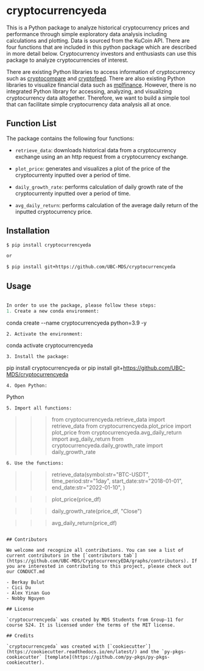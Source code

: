 # cryptocurrencyeda

This is a Python package to analyze historical cryptocurrency prices and performance through simple exploratory data analysis including calculations and plotting. Data is sourced from the KuCoin API. There are four functions that are included in this python package which are described in more detail below. Cryptocurrency investors and enthusiasts can use this package to analyze cryptocurrencies of interest.


There are existing Python libraries to access information of cryptocurrency such as [cryptocompare](https://github.com/lagerfeuer/cryptocompare) and [cryptofeed](https://github.com/bmoscon/cryptofeed). There are also existing Python libraries to visualize financial data such as [mplfinance](https://github.com/matplotlib/mplfinance).
However, there is no integrated Python library for accessing, analyzing, and visualizing cryptocurrency data altogether. Therefore, we want to build a simple tool that can facilitate simple cryptocurrency data analysis all at once.

## Function List

The package contains the following four functions:

- `retrieve_data`: downloads historical data from a cryptocurrency exchange using an an http request from a cryptocurrency exchange.

- `plot_price`: generates and visualizes a plot of the price of the cryptocurrenty inputted over a period of time.

- `daily_growth_rate`: performs calculation of daily growth rate of the cryptocurrenty inputted over a period of time.

- `avg_daily_return`: performs calculation of the average daily return of the inputted cryptocurrency price.
## Installation

```bash
$ pip install cryptocurrencyeda

or 

$ pip install git+https://github.com/UBC-MDS/cryptocurrencyeda
```

## Usage
```Python

In order to use the package, please follow these steps: 
1. Create a new conda environment:
```
conda create --name cryptocurrencyeda python=3.9 -y
```
2. Activate the environment:
```
conda activate cryptocurrencyeda
```
3. Install the package:
```
pip install cryptocurrencyeda
or 
pip install git+https://github.com/UBC-MDS/cryptocurrencyeda
```
4. Open Python:
```
Python
```
5. Import all functions:
```
>>> from cryptocurrencyeda.retrieve_data import retrieve_data
>>> from cryptocurrencyeda.plot_price import plot_price
>>> from cryptocurrencyeda.avg_daily_return import avg_daily_return
>>> from cryptocurrencyeda.daily_growth_rate import daily_growth_rate
```
6. Use the functions: 
```
>>> retrieve_data(symbol:str="BTC-USDT",
                  time_period:str="1day",
                  start_date:str="2018-01-01",
                  end_date:str="2022-01-10",
                 )

>>> plot_price(price_df)

>>> daily_growth_rate(price_df, "Close")

>>> avg_daily_return(price_df)
```

## Contributors

We welcome and recognize all contributions. You can see a list of current contributors in the [`contributors tab`](https://github.com/UBC-MDS/CryptocurrencyEDA/graphs/contributors). If you are interested in contributing to this project, please check out our CONDUCT.md

- Berkay Bulut
- Cici Du
- Alex Yinan Guo
- Nobby Nguyen

## License

`cryptocurrencyeda` was created by MDS Students from Group-11 for course 524. It is licensed under the terms of the MIT license.

## Credits

`cryptocurrencyeda` was created with [`cookiecutter`](https://cookiecutter.readthedocs.io/en/latest/) and the `py-pkgs-cookiecutter` [template](https://github.com/py-pkgs/py-pkgs-cookiecutter).
